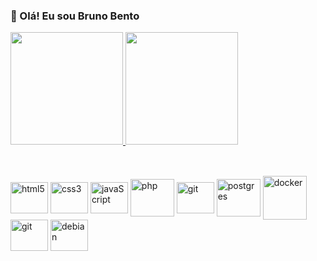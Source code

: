 <!--
**BDBento/BDBento** is a ✨ _special_ ✨ repository because its `README.md` (this file) appears on your GitHub profile.

Here are some ideas to get you started:

- 🔭 I’m currently working on ...
- 🌱 I’m currently learning ...
- 👯 I’m looking to collaborate on ...
- 🤔 I’m looking for help with ...
- 💬 Ask me about ...
- 📫 How to reach me: ...
- 😄 Pronouns: ...
- ⚡ Fun fact: ...
-->

### 👋  Olá! Eu sou Bruno Bento

<div>
    <a href="https://github.com/BDBento">
        <img height="180em" src="https://github-readme-stats.vercel.app/api?username=BDBento&show_icons=true&theme=dracula&include_all_commits=true&count_private=true"/>
        <img height="180em" src="https://github-readme-stats.vercel.app/api/top-langs/?username=BDBento&layout=compact&langs_count16&theme=dracula"/>
    </a>
</div>

##

<div style="display: inline_block"><br>
    <img  align="center" height="50" width="60" alt="html5" src="https://cdn.jsdelivr.net/gh/devicons/devicon/icons/html5/html5-original.svg" />
    <img align="center" height="50" width="60" alt="css3" src="https://cdn.jsdelivr.net/gh/devicons/devicon/icons/css3/css3-original.svg" />
    <img align="center" height="50" width="60" alt="javaScript" src="https://cdn.jsdelivr.net/gh/devicons/devicon/icons/javascript/javascript-plain.svg" />
    <img align="center" height="60" width="70" alt="php" src="https://cdn.jsdelivr.net/gh/devicons/devicon/icons/php/php-plain.svg" />
    <img align="center" height="50" width="60" alt="git" src="https://cdn.jsdelivr.net/gh/devicons/devicon/icons/java/java-original.svg" />
    <img align="center" height="60" width="70" alt="postgres" src="https://cdn.jsdelivr.net/gh/devicons/devicon/icons/postgresql/postgresql-plain-wordmark.svg" />
    <img align="center" height="70" width="70" alt="docker" src="https://cdn.jsdelivr.net/gh/devicons/devicon/icons/docker/docker-original.svg" />
    <img align="center" height="50" width="60" alt="git" src="https://cdn.jsdelivr.net/gh/devicons/devicon/icons/git/git-original.svg" />
    <img align="center" height="50" width="60" alt="debian" src="https://cdn.jsdelivr.net/gh/devicons/devicon/icons/debian/debian-original.svg" />

</div>
